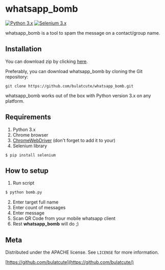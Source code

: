 # whatsapp_bomb

[![Python 3.x](https://img.shields.io/badge/python-3.x-yellow.svg)](https://www.python.org/)
[![Selenium 3.x](https://img.shields.io/badge/selenium-3.x-blue.svg)](https://www.selenium.dev/)

whatsapp_bomb is a tool to spam the message on a contact/group name.

## Installation

You can download zip by clicking [here](https://github.com/bulatcute/whatsapp_bomb/archive/master.zip).

Preferably, you can download whatsapp_bomb by cloning the Git repository:

```git clone https://github.com/bulatcute/whatsapp_bomb.git```

whatsapp_bomb works out of the box with Python version 3.x on any platform.



## Requirements

1. Python 3.x
2. Chrome browser
3. [ChromeWebDriver](http://chromedriver.chromium.org/downloads) (don't forget to add it to your)
4. Selenium library
```
$ pip install selenium
```

## How to setup

1. Run script
```sh
$ python bomb.py
```
2. Enter target full name
3. Enter count of messages
4. Enter message
5. Scan QR Code from your mobile whatsapp client
6. Rest **whatsapp_bomb** will do ;)

## Meta

Distributed under the APACHE license. See ``LICENSE`` for more information.

[https://github.com/bulatcute](https://github.com/bulatcute/)

<!-- Markdown link & img dfn's -->
